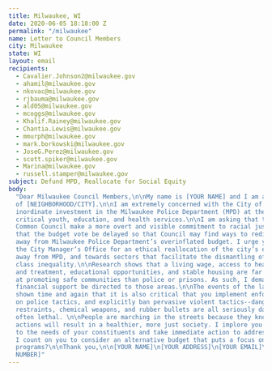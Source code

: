 ```yaml
---
title: Milwaukee, WI
date: 2020-06-05 18:18:00 Z
permalink: "/milwaukee"
name: Letter to Council Members
city: Milwaukee
state: WI
layout: email
recipients:
  - Cavalier.Johnson2@milwaukee.gov
  - ahamil@milwaukee.gov
  - nkovac@milwaukee.gov
  - rjbauma@milwaukee.gov
  - ald05@milwaukee.gov
  - mcoggs@milwaukee.gov
  - Khalif.Rainey@milwaukee.gov
  - Chantia.Lewis@milwaukee.gov
  - mmurph@milwaukee.gov
  - mark.borkowski@milwaukee.gov
  - JoseG.Perez@milwaukee.gov
  - scott.spiker@milwaukee.gov
  - Marina@milwaukee.gov
  - russell.stamper@milwaukee.gov
subject: Defund MPD, Reallocate for Social Equity
body:
  "Dear Milwaukee Council Members,\n\nMy name is [YOUR NAME] and I am a resident
  of [NEIGHBORHOOD/CITY].\n\nI am extremely concerned with the City of Milwaukee’s
  inordinate investment in the Milwaukee Police Department (MPD) at the expense of
  critical youth, education, and health services.\n\nI am asking that the Milwaukee
  Common Council make a more overt and visible commitment to racial justice. I ask
  that the budget vote be delayed so that Council may find ways to redirect money
  away from Milwaukee Police Department’s overinflated budget. I urge you to pressure
  the City Manager’s Office for an ethical reallocation of the city’s expenditures:
  away from MPD, and towards sectors that facilitate the dismantling of racial and
  class inequality.\n\nResearch shows that a living wage, access to health services
  and treatment, educational opportunities, and stable housing are far more successful
  at promoting safe communities than police or prisons. As such, I demand more aggressive
  financial support be directed to those areas.\n\nThe events of the last weeks have
  shown time and again that it is also critical that you implement enforceable controls
  on police tactics, and explicitly ban pervasive violent tactics--dangerous physical
  restraints, chemical weapons, and rubber bullets are all seriously dangerous and
  often lethal. \n\nPeople are marching in the streets because they know that these
  actions will result in a healthier, more just society. I implore you to please listen
  to the needs of your constituents and take immediate action to address their concerns.\n\nCan
  I count on you to consider an alternative budget that puts a focus on social service
  programs?\n\nThank you,\n\n[YOUR NAME]\n[YOUR ADDRESS]\n[YOUR EMAIL]\n[YOUR PHONE
  NUMBER]"
---
```

